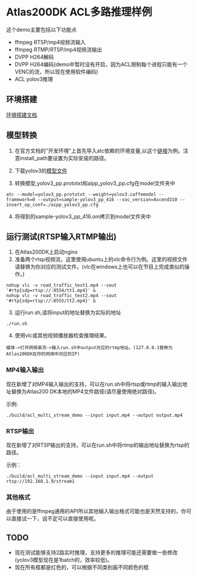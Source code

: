 # Atlas200DK ACL多路推理样例
这个demo主要包括以下功能点 
* ffmpeg RTSP/mp4视频流输入
* ffmpeg RTMP/RTSP/mp4视频流输出
* DVPP H264解码
* DVPP H264编码(demo中暂时没有开启，因为ACL限制每个进程只能有一个VENC的流，所以现在使用软件编码)
* ACL yolov3推理


## 环境搭建
[环境搭建文档](env.md)
## 模型转换
1. 在官方文档的"开发环境"上首先导入atc依赖的环境变量,以这个[链接](https://support.huaweicloud.com/odevg-A200dk_3000/atlaste_10_0363.html)为例。注意install_path要设置为实际安装的路径。

2. 下载yolov3的[模型文件](https://gitee.com/Atlas200DK/sample-objectdetectionbyyolov3/blob/1.3x.0.0/MyModel/yolov3.caffemodel)
3. 转换模型,yolov3_pp.prototxt和aipp_yolov3_pp.cfg在model文件夹中
```
atc --model=yolov3_pp.prototxt --weight=yolov3.caffemodel --framework=0 --output=sample-yolov3_pp_416 --soc_version=Ascend310 --insert_op_conf=./aipp_yolov3_pp.cfg
```
4. 将得到的sample-yolov3_pp_416.om拷贝到model文件夹中
## 运行测试(RTSP输入RTMP输出)
1. 在Atlas200DK上启动nginx
2. 准备两个rtsp视频流，这里使用ubuntu上的vlc命令行为例。这里的视频文件请替换为你对应的测试文件。(vlc在windows上也可以在节目上完成类似的操作。)
```
nohup vlc -v road_traffic_test1.mp4 --sout '#rtp{sdp=rtsp://:8554/tt1.mp4}' &
nohup vlc -v road_traffic_test2.mp4 --sout '#rtp{sdp=rtsp://:8555/tt2.mp4}' &
```
3. 运行run.sh,请将input的地址替换为实际的地址
```
./run.sh
```
4. 使用vlc或其他视频播放器检查推理结果。
```
媒体->打开网络串流->输入run.sh中output对应的rtmp地址。(127.0.0.1替换为Atlas200DK在你的网络中对应的IP)
```

### MP4输入输出
现在新增了对MP4输入输出的支持，可以在run.sh中将rtsp或rtmp的输入输出地址替换为Atlas200 DK本地的MP4文件路径(请尽量使用绝对路径)。

示例:
```
./build/acl_multi_stream_demo --input input.mp4 --output output.mp4
```
### RTSP输出
现在新增了对RTSP输出的支持，可以在run.sh中将rtmp的输出地址替换为rtsp的路径。

示例：
```
./build/acl_multi_stream_demo --input input.mp4 --output rtsp://192.168.1.9/stream1
```
### 其他格式
由于使用的是ffmpeg通用的API所以其他输入输出格式可能也是天然支持的，你可以直接试一下，说不定可以直接使用呢。

## TODO
* 现在测试能够支持2路实时推理，支持更多的推理可能还需要做一些修改(yolov3模型现在是1batch的，效率较低)。
* 现在所有框都是红色的，可以根据不同类别画不同颜色的框

